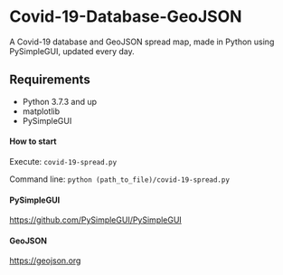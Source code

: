 # Covid-19-Database-GeoJSON
A Covid-19 database and GeoJSON spread map, made in Python using PySimpleGUI, updated every day.

## Requirements
- Python 3.7.3 and up
- matplotlib
- PySimpleGUI


#### How to start
Execute:
`covid-19-spread.py`

Command line:
`python (path_to_file)/covid-19-spread.py`


#### PySimpleGUI
https://github.com/PySimpleGUI/PySimpleGUI

#### GeoJSON
https://geojson.org
